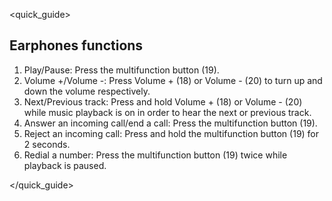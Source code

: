 <quick_guide>
## Earphones functions

1. Play/Pause: Press the multifunction button (19).
2. Volume +/Volume -: Press Volume + (18) or Volume - (20) to turn up and down the volume respectively.
3. Next/Previous track: Press and hold Volume + (18) or
Volume - (20) while music playback is on in order to hear the next or previous track.
4. Answer an incoming call/end a call: Press the multifunction button (19).
5. Reject an incoming call: Press and hold the multifunction button (19) for 2 seconds.
6. Redial a number: Press the multifunction button (19) twice while playback is paused.

</quick_guide>

